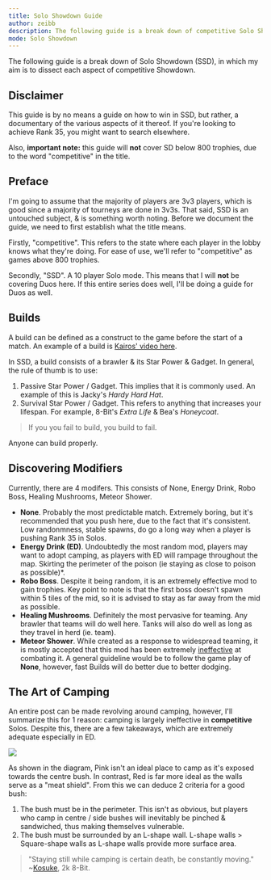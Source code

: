 ```yaml
---
title: Solo Showdown Guide
author: zeibb
description: The following guide is a break down of competitive Solo Showdown.
mode: Solo Showdown
---
```


The following guide is a break down of Solo Showdown (SSD), in which my aim is to dissect each aspect of competitive Showdown.

Disclaimer
---

This guide is by no means a guide on how to win in SSD, but rather, a documentary of the various aspects of it thereof. If you're looking to achieve Rank 35, you might want to search elsewhere.

Also, **important note:** this guide will **not** cover SD below 800 trophies, due to the word "competitive" in the title.

Preface
---

I'm going to assume that the majority of players are 3v3 players, which is good since a majority of tourneys are done in 3v3s. That said, SSD is an untouched subject, & is something worth noting. Before we document the guide, we need to first establish what the title means.

Firstly, "competitive". This refers to the state where each player in the lobby knows what they're doing. For ease of use, we'll refer to "competitive" as games above 800 trophies.

Secondly, "SSD". A 10 player Solo mode. This means that I will **not** be covering Duos here. If this entire series does well, I'll be doing a guide for Duos as well.

Builds
---

A build can be defined as a construct to the game before the start of a match. An example of a build is [Kairos' video here](https://www.youtube.com/watch?v=59cOuZwdW-E).

In SSD, a build consists of a brawler & its Star Power & Gadget. In general, the rule of thumb is to use:

1. Passive Star Power / Gadget. This implies that it is commonly used. An example of this is Jacky's *Hardy Hard Hat*.
2. Survival Star Power / Gadget. This refers to anything that increases your lifespan. For example, 8-Bit's *Extra Life* & Bea's *Honeycoat*.

>If you you fail to build, you build to fail.

Anyone can build properly.

Discovering Modifiers
---

Currently, there are 4 modifers. This consists of None, Energy Drink, Robo Boss, Healing Mushrooms, Meteor Shower.

* **None**. Probably the most predictable match. Extremely boring, but it's recommended that you push here, due to the fact that it's consistent. Low randonmness, stable spawns, do go a long way when a player is pushing Rank 35 in Solos.
* **Energy Drink (ED)**. Undoubtedly the most random mod, players may want to adopt camping, as players with ED will rampage throughout the map. Skirting the perimeter of the poison (ie staying as close to poison as possible)\*.
* **Robo Boss**. Despite it being random, it is an extremely effective mod to gain trophies. Key point to note is that the first boss doesn't spawn within 5 tiles of the mid, so it is advised to stay as far away from the mid as possible.
* **Healing Mushrooms**. Definitely the most pervasive for teaming. Any brawler that teams will do well here. Tanks will also do well as long as they travel in herd (ie. team).
* **Meteor Shower**. While created as a response to widespread teaming, it is mostly accepted that this mod has been extremely [ineffective](https://twitter.com/CoachCoryYT/status/1121413889558761472) at combating it. A general guideline would be to follow the game play of **None**, however, fast Builds will do better due to better dodging.

The Art of Camping
---

An entire post can be made revolving around camping, however, I'll summarize this for 1 reason: camping is largely ineffective in **competitive** Solos. Despite this, there are a few takeaways, which are extremely adequate especially in ED.

<img class="lightbox" src="/images/blog/guides/camping.png">

As shown in the diagram, Pink isn't an ideal place to camp as it's exposed towards the centre bush. In contrast, Red is far more ideal as the walls serve as a "meat shield". From this we can deduce 2 criteria for a good bush:

1. The bush must be in the perimeter. This isn't as obvious, but players who camp in centre / side bushes will inevitably be pinched & sandwiched, thus making themselves vulnerable.
2. The bush must be surrounded by an L-shape wall. L-shape walls > Square-shape walls as L-shape walls provide more surface area.

>"Staying still while camping is certain death, be constantly moving." \~[Kosuke](https://twitter.com/BrawlStars_9), 2k 8-Bit.
